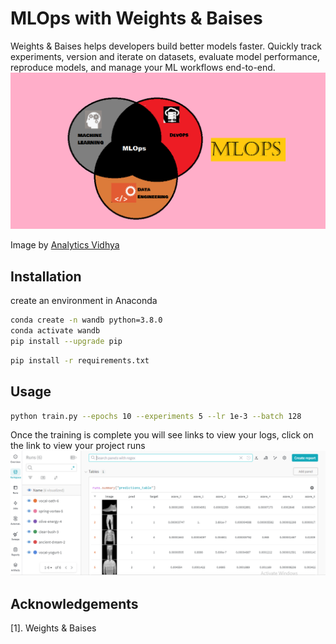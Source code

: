 # MLOps with Weights & Baises
Weights & Baises helps developers build better models faster. Quickly track experiments, version and iterate on datasets, evaluate model performance, reproduce models, and manage your ML workflows end-to-end.
![alt text](https://github.com/faizan1234567/medium-blog-posts-code/blob/main/images/mlops.png)

Image by [Analytics Vidhya](https://www.analyticsvidhya.com/)

## Installation
create an environment in Anaconda
```bash
conda create -n wandb python=3.8.0
conda activate wandb
pip install --upgrade pip 
```
```bash
pip install -r requirements.txt
```

## Usage
```bash
python train.py --epochs 10 --experiments 5 --lr 1e-3 --batch 128
```
Once the training is complete you will see links to view your logs, click on the link to 
view your project runs
![alt text](https://github.com/faizan1234567/medium-blog-posts-code/blob/main/images/wandlogging.PNG)



## Acknowledgements
[1]. Weights & Baises
